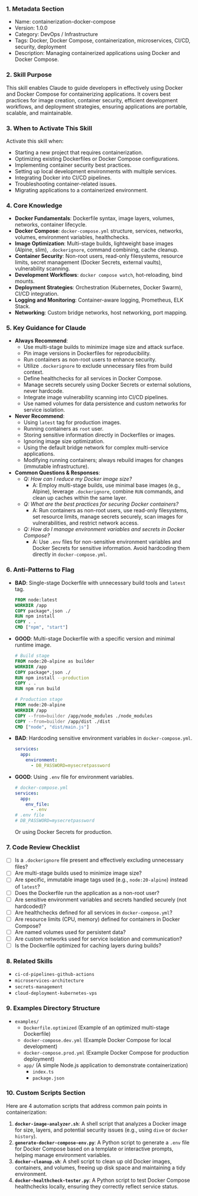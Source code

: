 ### 1. Metadata Section

- Name: containerization-docker-compose
- Version: 1.0.0
- Category: DevOps / Infrastructure
- Tags: Docker, Docker Compose, containerization, microservices, CI/CD, security, deployment
- Description: Managing containerized applications using Docker and Docker Compose.

### 2. Skill Purpose

This skill enables Claude to guide developers in effectively using Docker and Docker Compose for containerizing applications. It covers best practices for image creation, container security, efficient development workflows, and deployment strategies, ensuring applications are portable, scalable, and maintainable.

### 3. When to Activate This Skill

Activate this skill when:
*   Starting a new project that requires containerization.
*   Optimizing existing Dockerfiles or Docker Compose configurations.
*   Implementing container security best practices.
*   Setting up local development environments with multiple services.
*   Integrating Docker into CI/CD pipelines.
*   Troubleshooting container-related issues.
*   Migrating applications to a containerized environment.

### 4. Core Knowledge

*   **Docker Fundamentals**: Dockerfile syntax, image layers, volumes, networks, container lifecycle.
*   **Docker Compose**: `docker-compose.yml` structure, services, networks, volumes, environment variables, healthchecks.
*   **Image Optimization**: Multi-stage builds, lightweight base images (Alpine, slim), `.dockerignore`, command combining, cache cleanup.
*   **Container Security**: Non-root users, read-only filesystems, resource limits, secret management (Docker Secrets, external vaults), vulnerability scanning.
*   **Development Workflows**: `docker compose watch`, hot-reloading, bind mounts.
*   **Deployment Strategies**: Orchestration (Kubernetes, Docker Swarm), CI/CD integration.
*   **Logging and Monitoring**: Container-aware logging, Prometheus, ELK Stack.
*   **Networking**: Custom bridge networks, host networking, port mapping.

### 5. Key Guidance for Claude

*   **Always Recommend**:
    *   Use multi-stage builds to minimize image size and attack surface.
    *   Pin image versions in Dockerfiles for reproducibility.
    *   Run containers as non-root users to enhance security.
    *   Utilize `.dockerignore` to exclude unnecessary files from build context.
    *   Define healthchecks for all services in Docker Compose.
    *   Manage secrets securely using Docker Secrets or external solutions, never hardcode.
    *   Integrate image vulnerability scanning into CI/CD pipelines.
    *   Use named volumes for data persistence and custom networks for service isolation.
*   **Never Recommend**:
    *   Using `latest` tag for production images.
    *   Running containers as `root` user.
    *   Storing sensitive information directly in Dockerfiles or images.
    *   Ignoring image size optimization.
    *   Using the default bridge network for complex multi-service applications.
    *   Modifying running containers; always rebuild images for changes (immutable infrastructure).
*   **Common Questions & Responses**:
    *   *Q: How can I reduce my Docker image size?*
        *   A: Employ multi-stage builds, use minimal base images (e.g., Alpine), leverage `.dockerignore`, combine `RUN` commands, and clean up caches within the same layer.
    *   *Q: What are the best practices for securing Docker containers?*
        *   A: Run containers as non-root users, use read-only filesystems, set resource limits, manage secrets securely, scan images for vulnerabilities, and restrict network access.
    *   *Q: How do I manage environment variables and secrets in Docker Compose?*
        *   A: Use `.env` files for non-sensitive environment variables and Docker Secrets for sensitive information. Avoid hardcoding them directly in `docker-compose.yml`.

### 6. Anti-Patterns to Flag

*   **BAD**: Single-stage Dockerfile with unnecessary build tools and `latest` tag.
    ```dockerfile
    FROM node:latest
    WORKDIR /app
    COPY package*.json ./
    RUN npm install
    COPY . .
    CMD ["npm", "start"]
    ```
*   **GOOD**: Multi-stage Dockerfile with a specific version and minimal runtime image.
    ```dockerfile
    # Build stage
    FROM node:20-alpine as builder
    WORKDIR /app
    COPY package*.json ./
    RUN npm install --production
    COPY . .
    RUN npm run build

    # Production stage
    FROM node:20-alpine
    WORKDIR /app
    COPY --from=builder /app/node_modules ./node_modules
    COPY --from=builder /app/dist ./dist
    CMD ["node", "dist/main.js"]
    ```
*   **BAD**: Hardcoding sensitive environment variables in `docker-compose.yml`.
    ```yaml
    services:
      app:
        environment:
          - DB_PASSWORD=mysecretpassword
    ```
*   **GOOD**: Using `.env` file for environment variables.
    ```yaml
    # docker-compose.yml
    services:
      app:
        env_file:
          - .env
    # .env file
    # DB_PASSWORD=mysecretpassword
    ```
    Or using Docker Secrets for production.

### 7. Code Review Checklist

*   [ ] Is a `.dockerignore` file present and effectively excluding unnecessary files?
*   [ ] Are multi-stage builds used to minimize image size?
*   [ ] Are specific, immutable image tags used (e.g., `node:20-alpine`) instead of `latest`?
*   [ ] Does the Dockerfile run the application as a non-root user?
*   [ ] Are sensitive environment variables and secrets handled securely (not hardcoded)?
*   [ ] Are healthchecks defined for all services in `docker-compose.yml`?
*   [ ] Are resource limits (CPU, memory) defined for containers in Docker Compose?
*   [ ] Are named volumes used for persistent data?
*   [ ] Are custom networks used for service isolation and communication?
*   [ ] Is the Dockerfile optimized for caching layers during builds?

### 8. Related Skills

*   `ci-cd-pipelines-github-actions`
*   `microservices-architecture`
*   `secrets-management`
*   `cloud-deployment-kubernetes-vps`

### 9. Examples Directory Structure

*   `examples/`
    *   `Dockerfile.optimized` (Example of an optimized multi-stage Dockerfile)
    *   `docker-compose.dev.yml` (Example Docker Compose for local development)
    *   `docker-compose.prod.yml` (Example Docker Compose for production deployment)
    *   `app/` (A simple Node.js application to demonstrate containerization)
        *   `index.ts`
        *   `package.json`

### 10. Custom Scripts Section

Here are 4 automation scripts that address common pain points in containerization:

1.  **`docker-image-analyzer.sh`**: A shell script that analyzes a Docker image for size, layers, and potential security issues (e.g., using `dive` or `docker history`).
2.  **`generate-docker-compose-env.py`**: A Python script to generate a `.env` file for Docker Compose based on a template or interactive prompts, helping manage environment variables.
3.  **`docker-cleanup.sh`**: A shell script to clean up old Docker images, containers, and volumes, freeing up disk space and maintaining a tidy environment.
4.  **`docker-healthcheck-tester.py`**: A Python script to test Docker Compose healthchecks locally, ensuring they correctly reflect service status.
